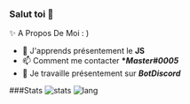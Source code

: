 ### Salut toi 👋
✨ A Propos De Moi : )
- 📐 J'apprends présentement le __**JS**__
- 📫 Comment me contacter __**Master#0005*__
- 🌱 Je travaille présentement sur __*BotDiscord*__


<!--
**Im2Master/Im2Master** is a ✨ _special_ ✨ repository because its `README.md` (this file) appears on your GitHub profile.

Here are some ideas to get you started:

- 📐 J'apprends le JS
- 📫 Comment me contacter Master#0005
-->

###Stats
![stats](https://github-readme-stats.vercel.app/api?username=Im2Master&show_icons=true&theme=radical)
![lang](https://github-readme-stats.vercel.app/api/top-langs/?username=Im2Master&theme=radical)
